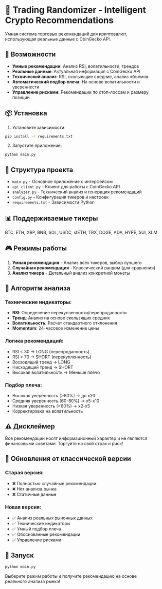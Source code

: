 # 🚀 Trading Randomizer - Intelligent Crypto Recommendations

Умная система торговых рекомендаций для криптовалют, использующая реальные данные с CoinGecko API.

## 🎯 Возможности

- **Умные рекомендации**: Анализ RSI, волатильности, трендов
- **Реальные данные**: Актуальная информация с CoinGecko API  
- **Технический анализ**: RSI, скользящие средние, анализ объемов
- **Автоматический подбор плеча**: На основе волатильности и уверенности
- **Управление рисками**: Рекомендации по стоп-лоссам и размеру позиций

## 📦 Установка

1. Установите зависимости:
```bash
pip install -r requirements.txt
```

2. Запустите приложение:
```bash
python main.py
```

## 🔧 Структура проекта

- `main.py` - Основное приложение с интерфейсом
- `api_client.py` - Клиент для работы с CoinGecko API
- `analyzer.py` - Технический анализ и генерация рекомендаций  
- `config.py` - Конфигурация тикеров и настроек
- `requirements.txt` - Зависимости Python

## 📊 Поддерживаемые тикеры

BTC, ETH, XRP, BNB, SOL, USDC, stETH, TRX, DOGE, ADA, HYPE, SUI, XLM

## 🎮 Режимы работы

1. **Умная рекомендация** - Анализ всех тикеров, выбор лучшего
2. **Случайная рекомендация** - Классический рандом (для сравнения)
3. **Анализ тикера** - Детальный анализ конкретной монеты

## 🧠 Алгоритм анализа

### Технические индикаторы:
- **RSI**: Определение перекупленности/перепроданности
- **Тренд**: Анализ на основе скользящих средних  
- **Волатильность**: Расчет стандартного отклонения
- **Momentum**: 24-часовое изменение цены

### Логика рекомендаций:
- RSI < 30 → LONG (перепроданность)
- RSI > 70 → SHORT (перекупленность)  
- Восходящий тренд → LONG
- Нисходящий тренд → SHORT
- Высокая волатильность → Меньше плечо

### Подбор плеча:
- Высокая уверенность (>80%) → до x20
- Средняя уверенность (60-80%) → x5-x10
- Низкая уверенность (<60%) → x2-x5
- Корректировка на волатильность

## ⚠️ Дисклеймер

Все рекомендации носят информационный характер и не являются финансовыми советами. Торгуйте на свой страх и риск!

## 🔄 Обновления от классической версии

### Старая версия:
- ❌ Полностью случайные рекомендации
- ❌ Нет анализа рынка
- ❌ Статичные данные

### Новая версия:  
- ✅ Анализ реальных рыночных данных
- ✅ Технические индикаторы
- ✅ Умный подбор плеча
- ✅ Обоснованные рекомендации
- ✅ Управление рисками

## 🚀 Запуск

```bash
python main.py
```

Выберите режим работы и получите рекомендацию на основе реального анализа рынка!
